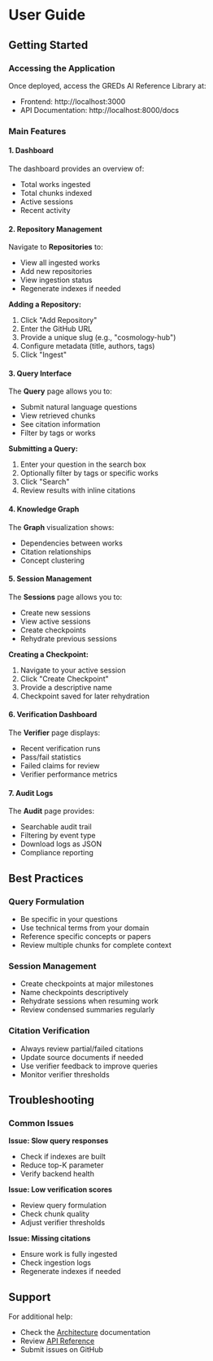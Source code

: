
# User Guide

## Getting Started

### Accessing the Application

Once deployed, access the GREDs AI Reference Library at:
- Frontend: http://localhost:3000
- API Documentation: http://localhost:8000/docs

### Main Features

#### 1. Dashboard

The dashboard provides an overview of:
- Total works ingested
- Total chunks indexed
- Active sessions
- Recent activity

#### 2. Repository Management

Navigate to **Repositories** to:
- View all ingested works
- Add new repositories
- View ingestion status
- Regenerate indexes if needed

**Adding a Repository:**
1. Click "Add Repository"
2. Enter the GitHub URL
3. Provide a unique slug (e.g., "cosmology-hub")
4. Configure metadata (title, authors, tags)
5. Click "Ingest"

#### 3. Query Interface

The **Query** page allows you to:
- Submit natural language questions
- View retrieved chunks
- See citation information
- Filter by tags or works

**Submitting a Query:**
1. Enter your question in the search box
2. Optionally filter by tags or specific works
3. Click "Search"
4. Review results with inline citations

#### 4. Knowledge Graph

The **Graph** visualization shows:
- Dependencies between works
- Citation relationships
- Concept clustering

#### 5. Session Management

The **Sessions** page allows you to:
- Create new sessions
- View active sessions
- Create checkpoints
- Rehydrate previous sessions

**Creating a Checkpoint:**
1. Navigate to your active session
2. Click "Create Checkpoint"
3. Provide a descriptive name
4. Checkpoint saved for later rehydration

#### 6. Verification Dashboard

The **Verifier** page displays:
- Recent verification runs
- Pass/fail statistics
- Failed claims for review
- Verifier performance metrics

#### 7. Audit Logs

The **Audit** page provides:
- Searchable audit trail
- Filtering by event type
- Download logs as JSON
- Compliance reporting

## Best Practices

### Query Formulation

- Be specific in your questions
- Use technical terms from your domain
- Reference specific concepts or papers
- Review multiple chunks for complete context

### Session Management

- Create checkpoints at major milestones
- Name checkpoints descriptively
- Rehydrate sessions when resuming work
- Review condensed summaries regularly

### Citation Verification

- Always review partial/failed citations
- Update source documents if needed
- Use verifier feedback to improve queries
- Monitor verifier thresholds

## Troubleshooting

### Common Issues

**Issue: Slow query responses**
- Check if indexes are built
- Reduce top-K parameter
- Verify backend health

**Issue: Low verification scores**
- Review query formulation
- Check chunk quality
- Adjust verifier thresholds

**Issue: Missing citations**
- Ensure work is fully ingested
- Check ingestion logs
- Regenerate indexes if needed

## Support

For additional help:
- Check the [Architecture](architecture.md) documentation
- Review [API Reference](api-reference.md)
- Submit issues on GitHub
